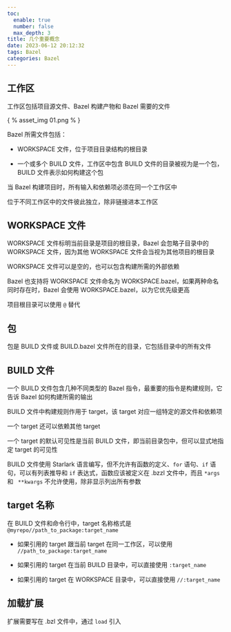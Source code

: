 ```yaml
---
toc:
  enable: true
  number: false
  max_depth: 3
title: 几个重要概念
date: 2023-06-12 20:12:32
tags: Bazel
categories: Bazel
---
```


## 工作区

工作区包括项目源文件、Bazel 构建产物和 Bazel 需要的文件

{ % asset_img 01.png % }

Bazel 所需文件包括：

- WORKSPACE 文件，位于项目目录结构的根目录

- 一个或多个 BUILD 文件，工作区中包含 BUILD 文件的目录被视为是一个包，BUILD 文件表示如何构建这个包

当 Bazel 构建项目时，所有输入和依赖项必须在同一个工作区中

位于不同工作区中的文件彼此独立，除非链接进本工作区

## WORKSPACE 文件

WORKSPACE 文件标明当前目录是项目的根目录，Bazel 会忽略子目录中的 WORKSPACE 文件，因为其他 WORKSPACE 文件会当视为其他项目的根目录

WORKSPACE 文件可以是空的，也可以包含构建所需的外部依赖

Bazel 也支持将 WORKSPACE 文件命名为 WORKSPACE.bazel，如果两种命名同时存在时，Bazel 会使用 WORKSPACE.bazel，以为它优先级更高

项目根目录可以使用 `@` 替代

## 包

包是 BUILD 文件或 BUILD.bazel 文件所在的目录，它包括目录中的所有文件

## BUILD 文件

一个 BUILD 文件包含几种不同类型的 Bazel 指令，最重要的指令是构建规则，它告诉 Bazel 如何构建所需的输出

BUILD 文件中构建规则作用于 target，该 target 对应一组特定的源文件和依赖项

一个 target 还可以依赖其他 target

一个 target 的默认可见性是当前 BUILD 文件，即当前目录包中，但可以显式地指定 target 的可见性

BUILD 文件使用 Starlark 语言编写，但不允许有函数的定义、`for` 语句、`if` 语句，可以有列表推导和 `if` 表达式，函数应该被定义在 .bzzl 文件中，而且 `*args` 和 ` **kwargs` 不允许使用，除非显示列出所有参数

## target 名称

在 BUILD 文件和命令行中，target 名称格式是 `@myrepo//path_to_package:target_name`

- 如果引用的 target 跟当前 target 在同一工作区，可以使用 `//path_to_package:target_name`

- 如果引用的 target 在当前 BUILD 目录中，可以直接使用 `:target_name`

- 如果引用的 target 在 WORKSPACE 目录中，可以直接使用 `//:target_name`

## 加载扩展

扩展需要写在 .bzl 文件中，通过 `load` 引入